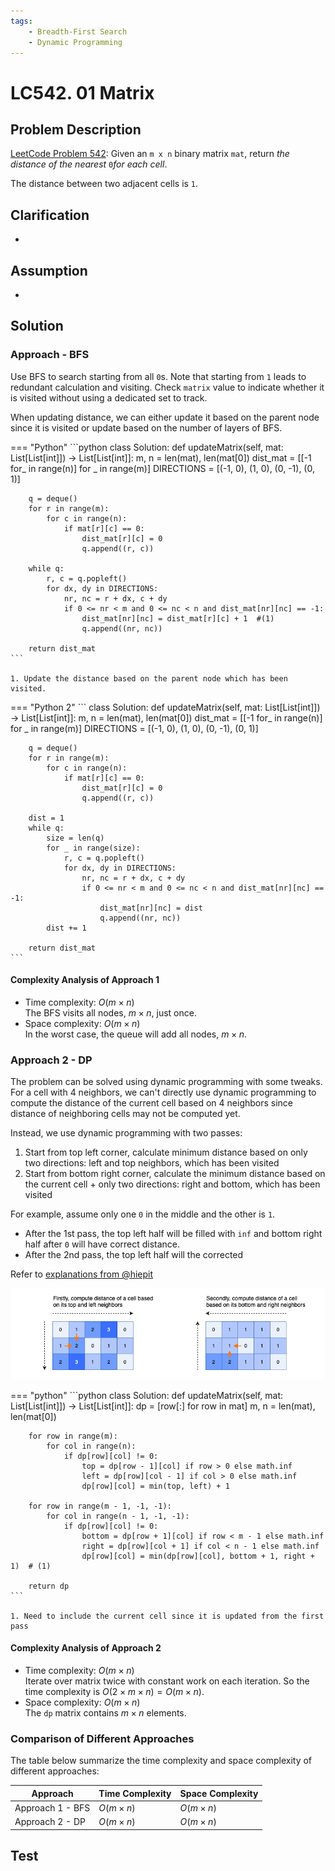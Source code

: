 ```yaml
---
tags:
    - Breadth-First Search
    - Dynamic Programming
---
```


# LC542. 01 Matrix

## Problem Description

[LeetCode Problem 542](https://leetcode.com/problems/01-matrix/): Given an `m x n`
binary matrix `mat`, return _the distance of the nearest_ `0`_for each cell_.

The distance between two adjacent cells is `1`.

## Clarification

-

## Assumption

-

## Solution

### Approach - BFS

Use BFS to search starting from all `0`s. Note that starting from `1` leads to redundant
calculation and visiting.  Check `matrix` value to indicate whether it is visited
without using a dedicated set to track.

When updating distance, we can either update it based on the parent node since it is
visited or update based on the number of layers of BFS.

=== "Python"
    ```python
    class Solution:
    def updateMatrix(self, mat: List[List[int]]) -> List[List[int]]:
        m, n = len(mat), len(mat[0])
        dist_mat = [[-1 for_ in range(n)] for _ in range(m)]
        DIRECTIONS = [(-1, 0), (1, 0), (0, -1), (0, 1)]

        q = deque()
        for r in range(m):
            for c in range(n):
                if mat[r][c] == 0:
                    dist_mat[r][c] = 0
                    q.append((r, c))

        while q:
            r, c = q.popleft()
            for dx, dy in DIRECTIONS:
                nr, nc = r + dx, c + dy
                if 0 <= nr < m and 0 <= nc < n and dist_mat[nr][nc] == -1:
                    dist_mat[nr][nc] = dist_mat[r][c] + 1  #(1)
                    q.append((nr, nc))

        return dist_mat
    ```

    1. Update the distance based on the parent node which has been visited.

=== "Python 2"
    ```
    class Solution:
    def updateMatrix(self, mat: List[List[int]]) -> List[List[int]]:
        m, n = len(mat), len(mat[0])
        dist_mat = [[-1 for_ in range(n)] for _ in range(m)]
        DIRECTIONS = [(-1, 0), (1, 0), (0, -1), (0, 1)]

        q = deque()
        for r in range(m):
            for c in range(n):
                if mat[r][c] == 0:
                    dist_mat[r][c] = 0
                    q.append((r, c))

        dist = 1
        while q:
            size = len(q)
            for _ in range(size):
                r, c = q.popleft()
                for dx, dy in DIRECTIONS:
                    nr, nc = r + dx, c + dy
                    if 0 <= nr < m and 0 <= nc < n and dist_mat[nr][nc] == -1:
                        dist_mat[nr][nc] = dist
                        q.append((nr, nc))
            dist += 1

        return dist_mat
    ```

#### Complexity Analysis of Approach 1

- Time complexity: $O(m \times n)$  
  The BFS visits all nodes, $m \times n$, just once.
- Space complexity: $O(m \times n)$  
  In the worst case, the queue will add all nodes, $m \times n$.

### Approach 2 - DP

The problem can be solved using dynamic programming with some tweaks. For a cell with 4
neighbors, we  can't directly use dynamic programming to compute the distance of the
current cell based on 4 neighbors since distance of neighboring cells may not be
computed yet.

Instead, we use dynamic programming with two passes:

1. Start from top left corner, calculate minimum distance based on only two directions:
left and top neighbors, which has been visited
2. Start from bottom right corner, calculate the minimum distance based on the current
cell + only two directions: right and bottom, which has been visited

For example, assume only one `0` in the middle and the other is `1`.

- After the 1st pass, the top left half will be filled with `inf` and bottom right half
after `0` will have correct distance.
- After the 2nd pass, the top left half will the corrected

Refer to [explanations from @hiepit](https://leetcode.com/problems/01-matrix/solutions/1369741/c-java-python-bfs-dp-solutions-with-picture-clean-concise-o-1-space/)

![](assets/lc0542-dp-two-passes.png)

=== "python"
    ```python
    class Solution:
    def updateMatrix(self, mat: List[List[int]]) -> List[List[int]]:
        dp = [row[:] for row in mat]
        m, n = len(mat), len(mat[0])

        for row in range(m):
            for col in range(n):
                if dp[row][col] != 0:
                    top = dp[row - 1][col] if row > 0 else math.inf
                    left = dp[row][col - 1] if col > 0 else math.inf
                    dp[row][col] = min(top, left) + 1

        for row in range(m - 1, -1, -1):
            for col in range(n - 1, -1, -1):
                if dp[row][col] != 0:
                    bottom = dp[row + 1][col] if row < m - 1 else math.inf
                    right = dp[row][col + 1] if col < n - 1 else math.inf
                    dp[row][col] = min(dp[row][col], bottom + 1, right + 1)  # (1)

        return dp
    ```

    1. Need to include the current cell since it is updated from the first pass

#### Complexity Analysis of Approach 2

- Time complexity: $O(m \times n)$  
  Iterate over matrix twice with constant work on each iteration. So the time complexity
  is $O(2 \times m \times n) = O(m \times n)$.
- Space complexity: $O(m \times n)$  
  The `dp` matrix contains $m \times n$ elements.

### Comparison of Different Approaches

The table below summarize the time complexity and space complexity of different approaches:

Approach    | Time Complexity   | Space Complexity |
------------| ---------------   | ---------------- |
Approach 1 -  BFS |  $O(m \times n)$           | $O(m \times n)$ |
Approach 2 -  DP |  $O(m \times n)$           | $O(m \times n)$  |

## Test
